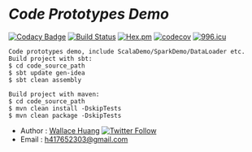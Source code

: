 # ___Code Prototypes Demo___

[![Codacy Badge](https://api.codacy.com/project/badge/Grade/a8f3b0414c2145aea3a10a50a9914a14)](https://www.codacy.com/app/h417652303/CodePrototypesDemo?utm_source=github.com&utm_medium=referral&utm_content=BiyuHuang/CodePrototypesDemo&utm_campaign=badger)
[![Build Status](https://travis-ci.org/BiyuHuang/CodePrototypesDemo.svg?branch=master)](https://travis-ci.org/BiyuHuang/)
[![Hex.pm](https://img.shields.io/hexpm/l/plug.svg)](https://github.com/BiyuHuang/CodePrototypesDemo/blob/master/LICENSE)
[![codecov](https://codecov.io/gh/BiyuHuang/CodePrototypesDemo/branch/master/graph/badge.svg)](https://codecov.io/gh/BiyuHuang/CodePrototypesDemo)
[![996.icu](https://img.shields.io/badge/link-996.icu-red.svg)](https://996.icu)

    Code prototypes demo, include ScalaDemo/SparkDemo/DataLoader etc.
    Build project with sbt:
    $ cd code_source_path
    $ sbt update gen-idea
    $ sbt clean assembly
    
    Build project with maven:
    $ cd code_source_path
    $ mvn clean install -DskipTests
    $ mvn clean package -DskipTests





* Author : [Wallace Huang](https://github.com/BiyuHuang) [![Twitter Follow](https://img.shields.io/twitter/follow/espadrine.svg?style=social&label=Follow)](https://twitter.com/h417652303)
* Email  : h417652303@gmail.com
